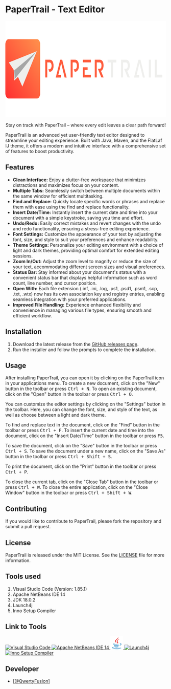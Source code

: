 <body>
    <h1>PaperTrail - Text Editor</h1>
<p align="center">
  <img src="https://github.com/QwertyFusion/PaperTrail/blob/main/papertrail/src/main/java/rishibanerjee/images/logo_dark.png" alt="PaperTrail - Text Editor" height="300"/>
</p>
  <p align="center">Stay on track with PaperTrail – where every edit leaves a clear path forward!</p>
    <p>PaperTrail is an advanced yet user-friendly text editor designed to streamline your editing experience. Built with Java, Maven, and the FlatLaf IJ theme, it offers a modern and intuitive interface with a comprehensive set of features to boost productivity.</p>
    <h2>Features</h2>
    <ul>
        <li><strong>Clean Interface:</strong> Enjoy a clutter-free workspace that minimizes distractions and maximizes focus on your content.</li>
        <li><strong>Multiple Tabs:</strong> Seamlessly switch between multiple documents within the same window for efficient multitasking.</li>
        <li><strong>Find and Replace:</strong> Quickly locate specific words or phrases and replace them with ease using the find and replace functionality.</li>
        <li><strong>Insert Date/Time:</strong> Instantly insert the current date and time into your document with a simple keystroke, saving you time and effort.</li>
        <li><strong>Undo/Redo:</strong> Easily correct mistakes and revert changes with the undo and redo functionality, ensuring a stress-free editing experience.</li>
        <li><strong>Font Settings:</strong> Customize the appearance of your text by adjusting the font, size, and style to suit your preferences and enhance readability.</li>
        <li><strong>Theme Settings:</strong> Personalize your editing environment with a choice of light and dark themes, providing optimal comfort for extended editing sessions.</li>
        <li><strong>Zoom In/Out:</strong> Adjust the zoom level to magnify or reduce the size of your text, accommodating different screen sizes and visual preferences.</li>
        <li><strong>Status Bar:</strong> Stay informed about your document's status with a convenient status bar that displays helpful information such as word count, line number, and cursor position.</li>
        <li><strong>Open With:</strong> Each file extension (.inf, .ini, .log, .ps1, .psd1, .psm1, .scp, .txt, .wtx) now has its own association key and registry entries, enabling seamless integration with your preferred applications.</li>
        <li><strong>Improved File Handling:</strong> Experience enhanced flexibility and convenience in managing various file types, ensuring smooth and efficient workflow.</li>
    </ul>
    <h2>Installation</h2>
    <ol>
        <li>Download the latest release from the <a href="https://github.com/QwertyFusion/PaperTrail/releases">GitHub releases page</a>.</li>
        <li>Run the installer and follow the prompts to complete the installation.</li>
    </ol>
    <h2>Usage</h2>
    <p>After installing PaperTrail, you can open it by clicking on the PaperTrail icon in your applications menu. To create a new document, click on the "New" button in the toolbar or press <kbd>Ctrl + N</kbd>. To open an existing document, click on the "Open" button in the toolbar or press <kbd>Ctrl + O</kbd>.</p>
    <p>You can customize the editor settings by clicking on the "Settings" button in the toolbar. Here, you can change the font, size, and style of the text, as well as choose between a light and dark theme.</p>
    <p>To find and replace text in the document, click on the "Find" button in the toolbar or press <kbd>Ctrl + F</kbd>. To insert the current date and time into the document, click on the "Insert Date/Time" button in the toolbar or press <kbd>F5</kbd>.</p>
    <p>To save the document, click on the "Save" button in the toolbar or press <kbd>Ctrl + S</kbd>. To save the document under a new name, click on the "Save As" button in the toolbar or press <kbd>Ctrl + Shift + S</kbd>.</p>
    <p>To print the document, click on the "Print" button in the toolbar or press <kbd>Ctrl + P</kbd>.</p>
    <p>To close the current tab, click on the "Close Tab" button in the toolbar or press <kbd>Ctrl + W</kbd>. To close the entire application, click on the "Close Window" button in the toolbar or press <kbd>Ctrl + Shift + W</kbd>.</p>
    <h2>Contributing</h2>
    <p>If you would like to contribute to PaperTrail, please fork the repository and submit a pull request.</p>
    <h2>License</h2>
    <p>PaperTrail is released under the MIT License. See the <a href="https://github.com/QwertyFusion/PaperTrail?tab=MIT-1-ov-file#readme">LICENSE</a> file for more information.</p>
<h2>Tools used</h2>
  <ol>
    <li>Visual Studio Code (Version: 1.85.1)</li>
    <li>Apache NetBeans IDE 14</li>
    <li>JDK 18.0.2</li>
    <li>Launch4j</li>
    <li>Inno Setup Compiler</li>
  </ol>
<h2>Link to Tools</h2>
<p align="left">
<a href="https://code.visualstudio.com" target="_blank" rel="noreferrer"> <img src="https://www.vectorlogo.zone/logos/visualstudio_code/visualstudio_code-icon.svg" alt="Visual Studio Code" width="40" height="40"/> </a>
<a href="https://netbeans.apache.org/front/main/index.html" target="_blank" rel="noreferrer"> <img src="https://upload.wikimedia.org/wikipedia/commons/9/98/Apache_NetBeans_Logo.svg" alt="Apache NetBeans IDE 14" width="40" height="40"/> </a>
<a href="https://www.java.com/en/" target="_blank" rel="noreferrer"> <img src="https://raw.githubusercontent.com/devicons/devicon/master/icons/java/java-original.svg" alt="Java" width="40" height="40"/> </a>
<a href="https://launch4j.sourceforge.net" target="_blank" rel="noreferrer"> <img src="https://images-wixmp-ed30a86b8c4ca887773594c2.wixmp.com/i/bcdaed53-543b-458d-a637-792c7e4f012e/dc4trju-42188b8e-2c48-4ac8-8c01-e8b61c966455.png/v1/fill/w_256,h_256,q_80,strp/launch4j_ico_by_maginom_dc4trju-fullview.jpg" alt="Launch4j" width="40" height="40"/> </a>
<a href="https://jrsoftware.org/isinfo.php" target="_blank" rel="noreferrer"> <img src="https://upload.wikimedia.org/wikipedia/commons/c/cc/Inno_Setup_icon.png" alt="Inno Setup Compiler" width="40" height="40"/> </a></p>
<h2>Developer</h2>
<ul>
  <li><a href="https://github.com/QwertyFusion">[@QwertyFusion]</a></li>
</ul>
</body>
